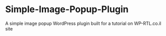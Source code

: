 # Simple-Image-Popup-Plugin
A simple image popup WordPress plugin built for a tutorial on WP-RTL.co.il site